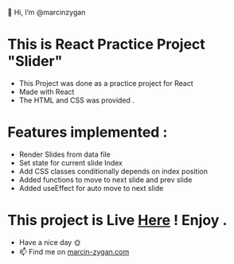 👋 Hi, I’m @marcinzygan

# This is React Practice Project "Slider"

- This Project was done as a practice project for React
- Made with React
- The HTML and CSS was provided .

# Features implemented :

- Render Slides from data file
- Set state for current slide Index
- Add CSS classes conditionally depends on index position
- Added functions to move to next slide and prev slide
- Added useEffect for auto move to next slide

# This project is Live <a href="https://mz-react-slider.netlify.app">Here</a> ! Enjoy .

- Have a nice day 🌞
- 📫 Find me on <a href="https://marcin-zygan.com">marcin-zygan.com</a>
